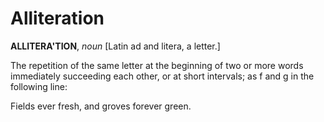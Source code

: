 # Alliteration

**ALLITERA'TION**, _noun_ \[Latin ad and litera, a letter.\]

The repetition of the same letter at the beginning of two or more words immediately succeeding each other, or at short intervals; as f and g in the following line:

Fields ever fresh, and groves forever green.